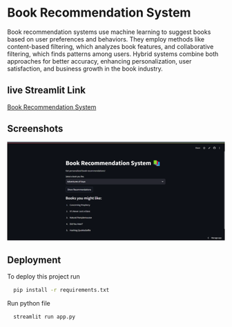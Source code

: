 
# Book Recommendation System

Book recommendation systems use machine learning to suggest books based on user preferences and behaviors. They employ methods like content-based filtering, which analyzes book features, and collaborative filtering, which finds patterns among users. Hybrid systems combine both approaches for better accuracy, enhancing personalization, user satisfaction, and business growth in the book industry.


## live Streamlit Link

[Book Recommendation System](https://bookrecommendationsystem-dhkrovxqssdnkjcjbo95ue.streamlit.app/)


## Screenshots

![App Screenshot](demo.png)


## Deployment

To deploy this project run

```bash
  pip install -r requirements.txt
```
 Run python file
```bash
  streamlit run app.py
```

